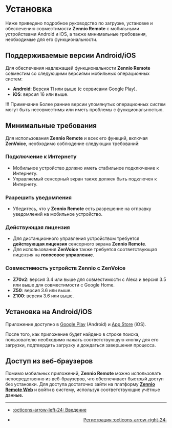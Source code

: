 # Установка

Ниже приведено подробное руководство по загрузке, установке и обеспечению совместимости **Zennio Remote** с мобильными устройствами Android и iOS, а также минимальные требования, необходимые для его функциональности.

## Поддерживаемые версии Android/iOS

Для обеспечения надлежащей функциональности **Zennio Remote** совместим со следующими версиями мобильных операционных систем:

- **Android**: Версия 11 или выше (с сервисами Google Play).
- **iOS**: версия 16 или выше.

!!! Примечание
    Более ранние версии упомянутых операционных систем могут быть несовместимы или иметь проблемы с функциональностью.

## Минимальные требования

Для использования **Zennio Remote** и всех его функций, включая **ZenVoice**, необходимо соблюдение следующих требований:

### Подключение к Интернету

- Мобильное устройство должно иметь стабильное подключение к Интернету.
- Управляемый сенсорный экран также должен быть подключен к Интернету.

### Разрешить уведомления

- Убедитесь, что у **Zennio Remote** есть разрешение на отправку уведомлений на мобильное устройство.

### Действующая лицензия

- Для дистанционного управления устройством требуется **действующая лицензия** сенсорного экрана **Zennio Remote**.
- Для использования **ZenVoice** также требуется соответствующая лицензия на **голосовое управление**.

### Совместимость устройств Zennio с ZenVoice

- **Z70v2**: версия 3.4 или выше для совместимости с Alexa и версия 3.5 или выше для совместимости с Google Home.
- **Z50**: версия 3.6 или выше.
- **Z100**: версия 3.6 или выше.

## Установка на Android/iOS

Приложение доступно в [Google Play](https://play.google.com/store/apps/details?id=com.zennio.zrcwebapp) (Android) и [App Store](https://apps.apple.com/es/app/zennio-remote/id1540558945) (iOS).

После того, как приложение будет найдено в строке поиска, пользователю необходимо нажать соответствующую кнопку для его загрузки, подтвердить загрузку и дождаться завершения процесса.

## Доступ из веб-браузеров

Помимо мобильных приложений, **Zennio Remote** можно использовать непосредственно из веб-браузеров, что обеспечивает быстрый доступ без установки. Для доступа достаточно зайти на платформу [**Zennio Remote Web**](https://web.zennioremote.com/home) и войти в систему, используя соответствующие учётные данные.

---

<div class="grid cards" markdown>

- <div class="card" style="text-align: left;">

    [:octicons-arrow-left-24: Введение](/zr-manual-ru/)

- <div class="card" style="text-align: right;">
    
    [Регистрация :octicons-arrow-right-24:](/zr-manual-ru/access_register/register/)

</div></div></div>